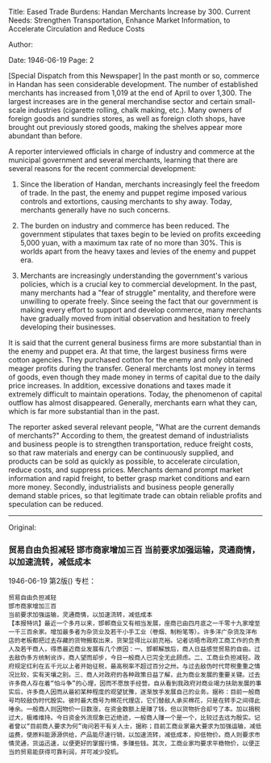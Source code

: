 Title: Eased Trade Burdens: Handan Merchants Increase by 300. Current Needs: Strengthen Transportation, Enhance Market Information, to Accelerate Circulation and Reduce Costs

Author:

Date: 1946-06-19
Page: 2

[Special Dispatch from this Newspaper] In the past month or so, commerce in Handan has seen considerable development. The number of established merchants has increased from 1,019 at the end of April to over 1,300. The largest increases are in the general merchandise sector and certain small-scale industries (cigarette rolling, chalk making, etc.). Many owners of foreign goods and sundries stores, as well as foreign cloth shops, have brought out previously stored goods, making the shelves appear more abundant than before.

A reporter interviewed officials in charge of industry and commerce at the municipal government and several merchants, learning that there are several reasons for the recent commercial development:

1.  Since the liberation of Handan, merchants increasingly feel the freedom of trade. In the past, the enemy and puppet regime imposed various controls and extortions, causing merchants to shy away. Today, merchants generally have no such concerns.

2.  The burden on industry and commerce has been reduced. The government stipulates that taxes begin to be levied on profits exceeding 5,000 yuan, with a maximum tax rate of no more than 30%. This is worlds apart from the heavy taxes and levies of the enemy and puppet era.

3.  Merchants are increasingly understanding the government's various policies, which is a crucial key to commercial development. In the past, many merchants had a "fear of struggle" mentality, and therefore were unwilling to operate freely. Since seeing the fact that our government is making every effort to support and develop commerce, many merchants have gradually moved from initial observation and hesitation to freely developing their businesses.

It is said that the current general business firms are more substantial than in the enemy and puppet era. At that time, the largest business firms were cotton agencies. They purchased cotton for the enemy and only obtained meager profits during the transfer. General merchants lost money in terms of goods, even though they made money in terms of capital due to the daily price increases. In addition, excessive donations and taxes made it extremely difficult to maintain operations. Today, the phenomenon of capital outflow has almost disappeared. Generally, merchants earn what they can, which is far more substantial than in the past.

The reporter asked several relevant people, "What are the current demands of merchants?" According to them, the greatest demand of industrialists and business people is to strengthen transportation, reduce freight costs, so that raw materials and energy can be continuously supplied, and products can be sold as quickly as possible, to accelerate circulation, reduce costs, and suppress prices. Merchants demand prompt market information and rapid freight, to better grasp market conditions and earn more money. Secondly, industrialists and business people generally demand stable prices, so that legitimate trade can obtain reliable profits and speculation can be reduced.



<hr /> 

Original: 


### 贸易自由负担减轻  邯市商家增加三百  当前要求加强运输，灵通商情，以加速流转，减低成本

1946-06-19
第2版()
专栏：

    贸易自由负担减轻
    邯市商家增加三百
    当前要求加强运输，灵通商情，以加速流转，减低成本
    【本报特讯】最近一个多月以来，邯郸商业又有相当发展，座商已由四月底之一千零十九家增至一千三百余家。增加最多者为杂货业及若干小手工业（卷烟、制粉笔等）。许多洋广杂货及洋布店的老板都把过去存藏的货物搬取出来，货架显得比以前充裕。记者访晤市政府工商工作的负责人及若干商人，得悉最近商业发展有几个原因：一、邯郸解放后，商人日益感觉贸易的自由。过去敌伪多方统制讹诈，商人望而却步，今日一般商人已完全无此顾虑。二、工商业负担减轻。政府规定红利在五千元以上者开始征税，最高税率不超过百分之卅。与过去敌伪时代苛税重重之情况比较，实有天壤之别。三、商人对政府的各种政策日益了解，此为商业发展的重要关键。过去许多商人存在着“怕斗争”的心理，因而不愿放手经营。自从看到我政府对商业竭力扶助发展的事实后，许多商人因而从最初某种程度的观望犹豫，逐渐放手发展自己的业务。据称：目前一般商号均较敌伪时代殷实。彼时最大商号为棉花代理店，它们替敌人承买棉花，只是在转手之间得此唾余。一般商人则因物价一日数涨，在资金数额上是赚了钱，但以货物折合却亏了本。加以捐税过大，极难维持。今日资金外流现象已近绝迹，一般商人赚一个是一个，比较过去远为殷实。记者曾以“目前商人要求为何”询问若干有关人士，据称；目前工商业家最大要求为加强运输，减低运费，使原料能源源供给，产品能尽速行销，以加速流转，减低成本，抑低物价。商人则要求市情灵通，货运迅速，以便更好的掌握行情，多赚些钱。其次，工商业家均要求平稳物价，以便正当的贸易能获得可靠利润，并可减少投机。
